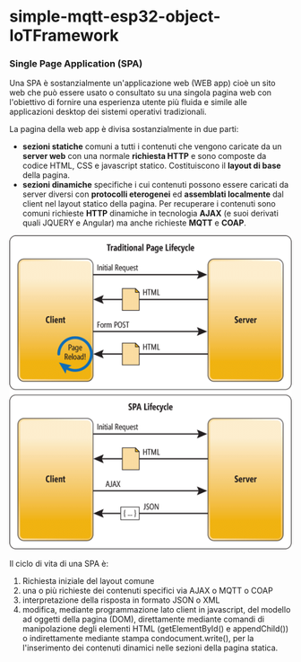 # simple-mqtt-esp32-object-IoTFramework

### **Single Page Application (SPA)**

Una SPA è sostanzialmente un'applicazione web (WEB app)  cioè un sito web che può essere usato o consultato su una singola pagina web con l'obiettivo di fornire una esperienza utente più fluida e simile alle applicazioni desktop dei sistemi operativi tradizionali. 

La pagina della web app è divisa sostanzialmente in due parti:
- **sezioni statiche** comuni a tutti i contenuti che vengono caricate da un **server web** con una normale **richiesta HTTP** e sono composte da codice HTML, CSS e javascript statico. Costituiscono il **layout di base** della pagina.
- **sezioni dinamiche** specifiche i cui contenuti possono essere caricati da server diversi con **protocolli eterogenei** ed **assemblati localmente** dal client nel layout statico della pagina. Per recuperare i contenuti sono comuni richieste **HTTP** dinamiche in tecnologia **AJAX** (e suoi derivati quali JQUERY e Angular) ma anche richieste **MQTT** e **COAP**.

 ![spacicle](Traditional-vs-SPA-lifecycle.ppm)
 
Il ciclo di vita di una SPA è:
1) Richiesta iniziale del layout comune
2) una o più richieste dei contenuti specifici via AJAX o MQTT o COAP
3) interpretazione della risposta in formato JSON o XML
4) modifica, mediante programmazione lato client in javascript, del modello ad oggetti della pagina (DOM), direttamente mediante comandi di manipolazione degli elementi HTML (getElementById() e appendChild()) o indirettamente mediante stampa condocument.write(), per la l'inserimento dei contenuti dinamici nelle sezioni della pagina statica.

